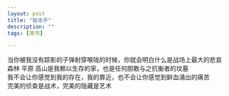 ```yaml
---
layout: post
title: "狙击手"
description: ""
tags: [简书]

---
```


当你被我没有踪影的子弹射穿喉咙的时候，你就会明白什么是战场上最大的悲哀   
森林 平原 高山是我赖以生存的家，也是任何胆敢与之抗衡者的坟墓   
我不会让你感觉到我的存在，我的靠近，也不会让你感觉到鲜血涌出的痛苦   
完美的侦查是战术，完美的隐藏是艺术   
